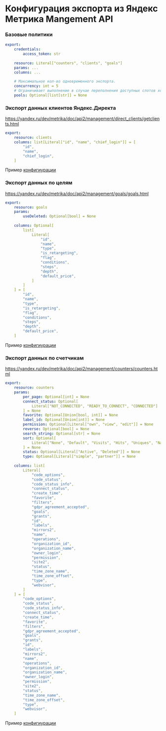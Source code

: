 # Конфигурация экспорта из Яндекс Метрика Mangement API


### Базовые политики

```yaml
export:
    credentials:
        access_token: str
    
    resource: Literal["counters", "clients", "goals"]
    params: ...
    columns: ...
    
    # Максимальное кол-во одновременного экспорта.
    concurrency: int = 5
    # Ограничивает выполнение в случае переполнения доступных слотов хотя бы в одном из указанных пулов.
    pools: Optional[list[str]] = None
```

### Экспорт данных клиентов Яндекс.Директа
https://yandex.ru/dev/metrika/doc/api2/management/direct_clients/getclients.html
```yaml
export:
    resource: clients
    columns: list[Literal["id", "name", "chief_login"]] = [
        "id",
        "name",
        "chief_login",
    ]
```
Пример [конфигиурации](../../../examples/etl/ymm_clients-csv.etl.flow.yml)

### Экспорт данных по целям
https://yandex.ru/dev/metrika/doc/api2/management/goals/goals.html
```yaml
export:
    resource: goals
    params: 
        useDeleted: Optional[bool] = None
        
    columns: Optional[
        list[
            Literal[
                "id",
                "name",
                "type",
                "is_retargeting",
                "flag",
                "conditions",
                "steps",
                "depth",
                "default_price",
            ]
        ]
    ] = [
        "id",
        "name",
        "type",
        "is_retargeting",
        "flag",
        "conditions",
        "steps",
        "depth",
        "default_price",
    ]
```
Пример [конфигиурации](../../../examples/etl/ymm_goals-csv.etl.flow.yml)

### Экспорт данных по счетчикам
https://yandex.ru/dev/metrika/doc/api2/management/counters/counters.html
```yaml
export:
    resource: counters
    params: 
        per_page: Optional[int] = None
        connect_status: Optional[
            Literal["NOT_CONNECTED", "READY_TO_CONNECT", "CONNECTED"]
        ] = None
        favorite: Optional[Union[bool, int]] = None
        label_id: Optional[Union[int]] = None
        permission: Optional[Literal["own", "view", "edit"]] = None
        reverse: Optional[bool] = None
        search_string: Optional[str] = None
        sort: Optional[
            Literal["None", "Default", "Visits", "Hits", "Uniques", "Name"]
        ] = None
        status: Optional[Literal["Active", "Deleted"]] = None
        type: Optional[Literal["simple", "partner"]] = None
        
    columns: list[
        Literal[
            "code_options",
            "code_status",
            "code_status_info",
            "connect_status",
            "create_time",
            "favorite",
            "filters",
            "gdpr_agreement_accepted",
            "goals",
            "grants",
            "id",
            "labels",
            "mirrors2",
            "name",
            "operations",
            "organization_id",
            "organization_name",
            "owner_login",
            "permission",
            "site2",
            "status",
            "time_zone_name",
            "time_zone_offset",
            "type",
            "webvisor",
        ]
    ] = [
        "code_options",
        "code_status",
        "code_status_info",
        "connect_status",
        "create_time",
        "favorite",
        "filters",
        "gdpr_agreement_accepted",
        "goals",
        "grants",
        "id",
        "labels",
        "mirrors2",
        "name",
        "operations",
        "organization_id",
        "organization_name",
        "owner_login",
        "permission",
        "site2",
        "status",
        "time_zone_name",
        "time_zone_offset",
        "type",
        "webvisor",
    ]
```
Пример [конфигиурации](../../../examples/etl/ymm_counters-csv.etl.flow.yml)
